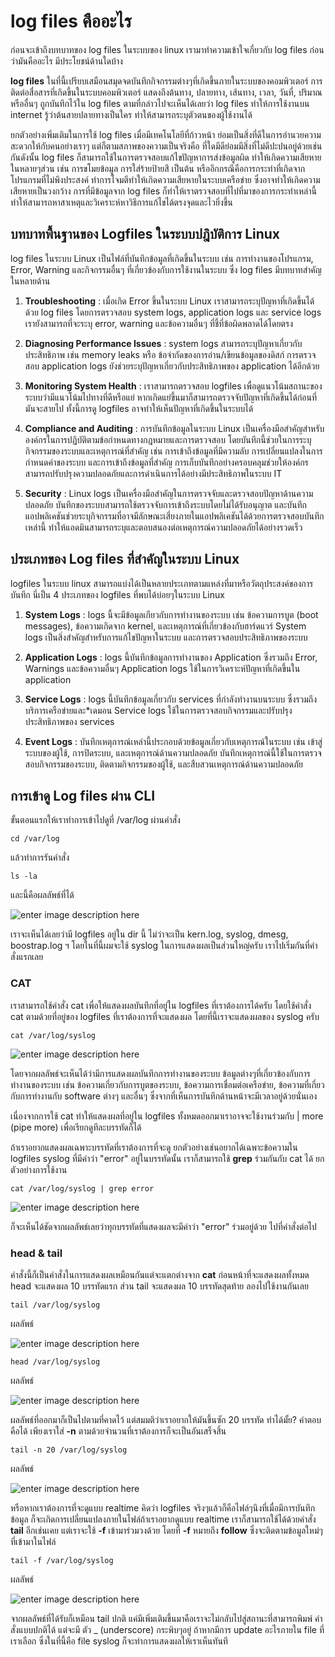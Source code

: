 
# log files คืออะไร
ก่อนจะเข้าถึงบทบาทของ log files ในระบบของ linux เรามาทำความเข้าใจเกี่ยวกับ log files ก่อนว่ามันคืออะไร มีประโยชน์ด้านใดบ้าง

**log files** ในที่นี้เปรียบเสมือนสมุดจดบันทึกกิจกรรมต่างๆที่เกิดขึ้นภายในระบบของคอมพิวเตอร์ การติดต่อสื่อสารที่เกิดขึ้นในระบบคอมพิวเตอร์ แสดงถึงต้นทาง, ปลายทาง, เส้นทาง, เวลา, วันที่, ปริมาณ หรืออื่นๆ ถูกบันทึกไว้ใน log files ตามที่กล่าวไปจะเห็นได้เลยว่า log files ทำให้การใช้งานบน internet รู้ว่าต้นสายปลายทางเป็นใคร ทำให้สามารถระบุตัวตนของผู้ใช้งานได้ 

ยกตัวอย่างเพิ่มเติมในการใช้ log files เมื่อมีเทคโนโลยีที่ก้าวหน้า ย่อมเป็นสิ่งที่ดีในการอำนวยความสะดวกให้กับคนอย่างเราๆ แต่ก็ตามสภาพของความเป็นจริงคือ ที่ใดมีดีย่อมมีสิ่งที่ไม่ดีปะปนอยู่ด้วยเช่นกันดังนั้น log files ก็สามารถใช้ในการตรวจสอบแก้ไขปัญหาการส่งข้อมูลผิด ทำให้เกิดความเสียหายในหลายๆส่วน เช่น การขโมยข้อมูล การใส่ร้ายป้ายสี เป็นต้น หรืออีกกรณีคือการกระทำที่เกิดจากโปรแกรมที่ไม่พึงประสงค์ ทำการโจมตีทำให้เกิดความเสียหายในระบบเครือข่าย ซึ่งอาจทำให้เกิดความเสียหายเป็นวงกว้าง การที่มีข้อมูลจาก log files ก็ทำให้เราตรวจสอบที่ไปที่มาของการกระทำเหล่านี้ ทำให้สามารถหาสาเหตุและวิเคราะห์หาวิธีการแก้ไขได้ตรงจุดและไวยิ่งขึ้น

## บทบาทพื้นฐานของ Logfiles ในระบบปฎิบัติการ Linux

log files ในระบบ Linux เป็นไฟล์ที่บันทึกข้อมูลที่เกิดขึ้นในระบบ เช่น การทำงานของโปรแกรม, Error, Warning และกิจกรรมอื่นๆ ที่เกี่ยวข้องกับการใช้งานในระบบ ซึ่ง log files มีบทบาทสำคัญในหลายด้าน
1. **Troubleshooting** : เมื่อเกิด Error ขึ้นในระบบ Linux เราสามารถระบุปัญหาที่เกิดขึ้นได้ด้วย log files โดยการตรวจสอบ system logs, application logs และ service logs เรายังสามารถที่จะระบุ error, warning และข้อความอื่นๆ ที่ชี้ที่ข้อผิดพลาดได้โดยตรง

2. **Diagnosing Performance Issues** : system logs สามารถระบุปัญหาเกี่ยวกับประสิทธิภาพ เช่น memory leaks หรือ ข้อจำกัดของการอ่าน/เขียนข้อมูลของดิสก์ การตรวจสอบ application logs ยังช่วยระบุปัญหาเกี่ยวกับประสิทธิภาพของ application ได้อีกด้วย

3. **Monitoring System Health** : เราสามารถตรวจสอบ logfiles เพื่อดูแนวโน้มสถานะของระบบว่ามีแนวโน้มไปทางที่ดีหรือแย่ หากเกิดแย่ขึ้นมาก็สามารถตรวจจับปัญหาที่เกิดขึ้นได้ก่อนที่มันจะสายไป ทั้งนี้การดู logfiles อาจทำให้เห็นปัญหาที่เกิดขึ้นในระบบได้

4. **Compliance and Auditing** : การบันทึกข้อมูลในระบบ Linux เป็นเครื่องมือสำคัญสำหรับองค์กรในการปฏิบัติตามข้อกำหนดทางกฎหมายและการตรวจสอบ โดยบันทึกนี้ช่วยในการระบุกิจกรรมของระบบและเหตุการณ์ที่สำคัญ เช่น การเข้าถึงข้อมูลที่มีความลับ การเปลี่ยนแปลงในการกำหนดค่าของระบบ และการเข้าถึงข้อมูลที่สำคัญ การเก็บบันทึกอย่างครอบคลุมช่วยให้องค์กรสามารถปรับปรุงความปลอดภัยและการดำเนินการได้อย่างมีประสิทธิภาพในระบบ IT

5. **Security** : Linux logs เป็นเครื่องมือสำคัญในการตรวจจับและตรวจสอบปัญหาด้านความปลอดภัย บันทึกของระบบสามารถใช้ตรวจจับการเข้าถึงระบบโดยไม่ได้รับอนุญาต และบันทึกแอปพลิเคชันช่วยระบุกิจกรรมที่อาจมีลักษณะเสี่ยงภายในแอปพลิเคชันได้ด้วยการตรวจสอบบันทึกเหล่านี้ ทำให้แอดมินสามารถระบุและตอบสนองต่อเหตุการณ์ความปลอดภัยได้อย่างรวดเร็ว

## ประเภทของ Log files ที่สำคัญในระบบ Linux

logfiles ในระบบ linux สามารถแบ่งได้เป็นหลายประเภทตามแหล่งที่มาหรือวัตถุประสงค์ของการบันทึก นี่เป็น 4 ประเภทของ logfiles ที่พบได้บ่อยๆในระบบ Linux

1. **System Logs** : logs นี้จะมีข้อมูลเกียวกับการทำงานของระบบ เช่น ข้อความการบูต (boot messages), ข้อความเกิดจาก kernel, และเหตุการณ์ที่เกี่ยวข้องกับฮาร์ดแวร์ System logs เป็นสิ่งสำคัญสำหรับการแก้ไขปัญหาในระบบ และการตรวจสอบประสิทธิภาพของระบบ

2. **Application Logs** : logs นี้บันทึกข้อมูลการทำงานของ Application ซึ่งรวมถึง Error, Warnings และข้อความอื่นๆ Application logs ใช้ในการวิเคราะห์ปัญหาที่เกิดขึ้นใน application 

3. **Service Logs** : logs นี้บันทึกข้อมูลเกี่ยวกับ services ที่กำลังทำงานบนระบบ ซึ่งรวมถึงบริการเครือข่ายและ*เดมอน Service logs ใช้ในการตรวจสอบกิจกรรมและปรับปรุงประสิทธิภาพของ services 

4. **Event Logs** : บันทึกเหตุการณ์เหล่านี้ประกอบด้วยข้อมูลเกี่ยวกับเหตุการณ์ในระบบ เช่น เข้าสู่ระบบของผู้ใช้, การปิดระบบ, และเหตุการณ์ด้านความปลอดภัย บันทึกเหตุการณ์นี้ใช้ในการตรวจสอบกิจกรรมของระบบ, ติดตามกิจกรรมของผู้ใช้, และสืบสวนเหตุการณ์ด้านความปลอดภัย

## การเข้าดู Log files ผ่าน CLI
ขั้นตอนแรกให้เราทำการเข้าไปดูที่ /var/log ผ่านคำสั่ง

	cd /var/log
แล้วทำการรันคำสั่ง
	
	ls -la
และนี้คือผลลัพธ์ที่ได้

![enter image description here](https://media.discordapp.net/attachments/1110947924369743925/1205859121971204106/image.png?ex=65d9e6d2&is=65c771d2&hm=1424b9090e6161c3af2521d91de2cdfc216a18d42ada8398c73926cbfce41cdb&=&format=webp&quality=lossless)

เราจะเห็นได้เลยว่ามี logfiles อยู่ใน dir นี้ ไม่ว่าจะเป็น kern.log, syslog, dmesg, boostrap.log ฯ โดยในที่นี้ผมจะใช้ syslog ในการแสดงผลเป็นส่วนใหญ่ครับ เราไปเริ่มกันที่คำสั่งแรกเลย

### CAT 
เราสามารถใช้คำสั่ง cat เพื่อให้แสดงผลบันทึกที่อยู่ใน logfiles ที่เราต้องการได้ครับ โดยใช้คำสั่ง cat ตามด้วยที่อยู่ของ logfiles ที่เราต้องการที่จะแสดงผล โดยที่นี้เราจะแสดงผลของ syslog ครับ

	cat /var/log/syslog
![enter image description here](https://media.discordapp.net/attachments/1110947924369743925/1205863416342909018/image.png?ex=65d9ead2&is=65c775d2&hm=a8516712c496a9ec4f67b7e3c17d8bd99528181e03c5c615825550531ed2f2f5&=&format=webp&quality=lossless)

โดยจากผลลัพธ์จะเห็นได้ว่ามีการแสดงผลบันทึกการทำงานของระบบ ข้อมูลต่างๆที่เกี่ยวข้องกับการทำงานของระบบ เช่น ข้อความเกี่ยวกับการบูตของระบบ, ข้อความการเชื่อมต่อเครือข่าย, ข้อความที่เกี่ยวกับการทำงานกับ software ต่างๆ และอื่นๆ ซึ่งจากที่เห็นการบันทึกด้านหน้าจะมีเวลาอยู่ด้วยนั่นเอง

เนื่องจากการใช้ cat ทำให้แสดงผลที่อยู่ใน logfiles ทั้งหมดออกมาเราอาจจะใช้งานร่วมกับ | more (pipe more) เพื่อเรียกดูทีละบรรทัดก็ได้

ถ้าเราอยากแสดงผลเฉพาะบรรทัดที่เราต้องการที่จะดู ยกตัวอย่างเช่นอยากได้เฉพาะข้อความใน logfiles syslog ที่มีคำว่า "error" อยู่ในบรรทัดนั้น เราก็สามารถใช้ **grep** ร่วมกันกับ cat ได้ ยกตัวอย่างการใช้งาน

	cat /var/log/syslog | grep error
![enter image description here](https://media.discordapp.net/attachments/1110947924369743925/1205865598907842580/image.png?ex=65d9ecda&is=65c777da&hm=287628bcf736e779ec89a7a1099ba540600a25ba8cc18d785684975f35064b65&=&format=webp&quality=lossless)

ก็จะเห็นได้ชัดจากผลลัพธ์เลยว่าทุกบรรทัดที่แสดงผลจะมีคำว่า "error" ร่วมอยู่ด้วย ไปที่คำสั่งต่อไป

### head & tail
คำสั่งนี้ก็เป็นคำสั่งในการแสดงผลเหมือนกันแต่จะแตกต่างจาก **cat** ก่อนหน้าที่จะแสดงผลทั้งหมด head จะแสดงผล 10 บรรทัดแรก ส่วน tail จะแสดงผล 10 บรรทัดสุดท้าย ลองไปใช้งานกันเลย

	tail /var/log/syslog

ผลลัพธ์

![enter image description here](https://media.discordapp.net/attachments/1110947924369743925/1205868727694917662/image.png?ex=65d9efc4&is=65c77ac4&hm=3a942a3ed5d19322e2e13883d4e16a05b15ed23e07345ed209fbccdccb4df394&=&format=webp&quality=lossless)

	head /var/log/syslog

ผลลัพธ์

![enter image description here](https://media.discordapp.net/attachments/1110947924369743925/1205869009979838496/image.png?ex=65d9f007&is=65c77b07&hm=bf5dbe8039958edae6fcab577f8d93b44ebca7190977934baaea6da15365fbd2&=&format=webp&quality=lossless)

ผลลัพธ์ที่ออกมาก็เป็นไปตามที่คาดไว้ แต่สมมติว่าเราอยากให้มันขึ้นซัก 20 บรรทัด ทำได้มั้ย? คำตอบคือได้ เพียงเราใส่ **-n** ตามด้วยจำนวนที่เราต้องการก็จะเป็นอันเสร็จสิ้น

	tail -n 20 /var/log/syslog

ผลลัพธ์

![enter image description here](https://media.discordapp.net/attachments/1110947924369743925/1205870743993327618/image.png?ex=65d9f1a5&is=65c77ca5&hm=55b22019baf519c83a3371d90dac1779d6042fa86bc1eaadb95ee6ac8eebb7bd&=&format=webp&quality=lossless)

หรือหากเราต้องการที่จะดูแบบ realtime คิดว่า logfiles จริงๆแล้วก็คือไฟล์ๆนึงที่เมื่อมีการบันทึกข้อมูล ก็จะเกิดการเปลี่ยนแปลงภายในไฟล์ถ้าเราอยากดูแบบ realtime เราก็สามารถใช้ได้ด้วยคำสั่ง **tail** อีกเช่นเคย แต่เราจะใช้ **-f** 
เข้ามาร่วมวงด้วย โดยที่ **-f** หมายถึง **follow** ซึ่งจะติดตามข้อมูลใหม่ๆที่เข้ามาในไฟล์

	tail -f /var/log/syslog
ผลลัพธ์

![enter image description here](https://media.discordapp.net/attachments/1110947924369743925/1205872641727012915/image.png?ex=65d9f369&is=65c77e69&hm=9c29efb581780ef2baf5abc373d1d940bb4b76f19aa150351eb82c2d7b677eb2&=&format=webp&quality=lossless)

จากผลลัพธ์ที่ได้รับก็เหมือน tail ปกติ แค่มีเพิ่มเติมขึ้นมาคือเราจะไม่กลับไปสู่สถานะที่สามารถพิมพ์ คำสั่งแบบปกติได้ แต่จะมี ตัว _ (underscore) กระพิบๆอยู่ ถ้าหากมีการ update อะไรภายใน file ที่เราเลือก ซึ่งในที่นี้คือ file syslog ก็จะทำการแสดงผลให้เราเห็นทันที


